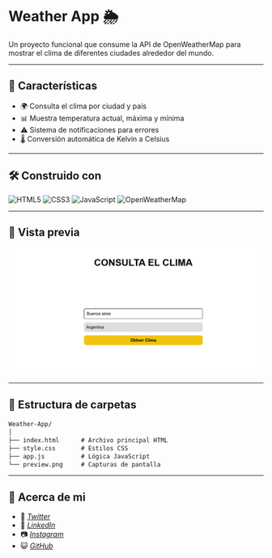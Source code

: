 # Weather App 🌦️

Un proyecto funcional que consume la API de OpenWeatherMap para mostrar el clima de diferentes ciudades alrededor del mundo.

---

## 🚀 Características

- 🌍 Consulta el clima por ciudad y país
- 📊 Muestra temperatura actual, máxima y mínima
- ⚠️ Sistema de notificaciones para errores
- 🌡️ Conversión automática de Kelvin a Celsius

---

## 🛠️ Construido con

![HTML5](https://img.shields.io/badge/html5-%23E34F26.svg?style=for-the-badge&logo=html5&logoColor=white) ![CSS3](https://img.shields.io/badge/css3-%231572B6.svg?style=for-the-badge&logo=css3&logoColor=white) ![JavaScript](https://img.shields.io/badge/javascript-%23323330.svg?style=for-the-badge&logo=javascript&logoColor=%23F7DF1E) ![OpenWeatherMap](https://img.shields.io/badge/OpenWeatherMap-%25233776AB.svg?style=for-the-badge&logo=openweathermap&logoColor=white)

---

## 📸 Vista previa

![alt text](image.png)

---

## 📂 Estructura de carpetas

```
Weather-App/
│
├── index.html      # Archivo principal HTML
├── style.css       # Estilos CSS
├── app.js          # Lógica JavaScript
└── preview.png     # Capturas de pantalla

```

---

## 🙋 Acerca de mi

- 🐤 [_Twitter_](https://x.com/Gabiitto_)
- 💼 [_LinkedIn_](https://www.linkedin.com/in/velozogabriel/)
- 📷 [_Instagram_](https://www.instagram.com/gabittovelozo/?hl=es)
- 😺 [_GitHub_](https://github.com/Gabrielvelozo)
